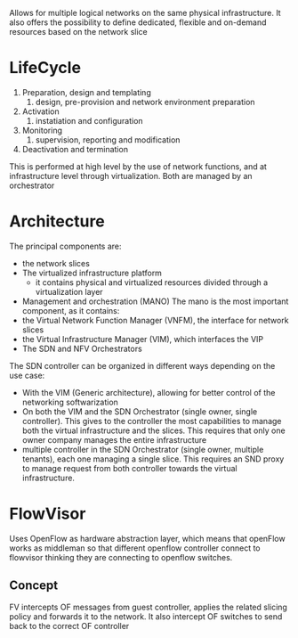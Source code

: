 Allows for multiple logical networks on the same physical infrastructure. It also offers the possibility to define dedicated, flexible and on-demand resources based on the network slice

# LifeCycle
1. Preparation, design and templating
	1. design, pre-provision and network environment preparation
2. Activation
	1. instatiation and configuration
3. Monitoring
	1. supervision, reporting and modification
4. Deactivation and termination

This is performed at high level by the use of network functions, and at infrastructure level through virtualization. Both are managed by an orchestrator

# Architecture
The principal components are:
- the network slices
- The virtualized infrastructure platform
	- it contains physical and virtualized resources divided through a virtualization layer
- Management and orchestration (MANO)
The mano is the most important component, as it contains:
- the Virtual Network Function Manager (VNFM), the interface for network slices
- the Virtual Infrastructure Manager (VIM), which interfaces the VIP
- The SDN and NFV Orchestrators

The SDN controller can be organized in different ways depending on the use case:
- With the VIM (Generic architecture), allowing for better control of the networking softwarization 
- On both the VIM and the SDN Orchestrator (single owner, single controller). This gives to the controller the most capabilities to manage both the virtual infrastructure and the  slices. This requires that only one owner company manages the entire infrastructure
- multiple controller in the SDN Orchestrator (single owner, multiple tenants), each one managing a single slice. This requires an SND proxy to manage request from both controller towards the virtual infrastructure. 

# FlowVisor
Uses OpenFlow as hardware abstraction layer, which means that openFlow works as middleman so that different openflow controller connect to flowvisor thinking they are connecting to openflow switches.

## Concept
FV intercepts OF messages from guest controller, applies the related slicing policy and forwards it to the network. It also intercept OF switches to send back to the correct OF controller